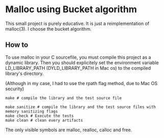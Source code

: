# Malloc using Bucket algorithm

This small project is purely educative. It is just a reimplementation of malloc(3).
I choose the bucket algorithm. 

## How to

To use malloc in your C sourcefile, you must compile this project as a dynamic library.
Then you should explicitely set the environment variable LD_LIBRARY_PATH (DYLD_LIBRARY_PATH in Mac os) to the compiled library's directory.

(Although in my case, I had to use the rpath flag method, due to Mac OS security)

```shell
make # compile the library and the test source file 

make sanitize # compile the library and the test source files with memory sanitizing flags
make check # Execute the tests
make clean # clean every artifacts

```
The only visible symbols are malloc, realloc, calloc and free.
